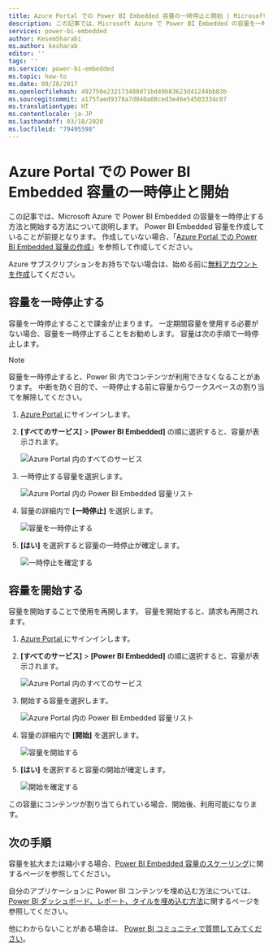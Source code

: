 ```yaml
---
title: Azure Portal での Power BI Embedded 容量の一時停止と開始 | Microsoft Docs
description: この記事では、Microsoft Azure で Power BI Embedded の容量を一時停止する方法と開始する方法について説明します。
services: power-bi-embedded
author: KesemSharabi
ms.author: kesharab
editor: ''
tags: ''
ms.service: power-bi-embedded
ms.topic: how-to
ms.date: 09/28/2017
ms.openlocfilehash: 492750e232173480d71bd49b83623d41244bb83b
ms.sourcegitcommit: a175faed9378a7d040a08ced3e46e54503334c07
ms.translationtype: HT
ms.contentlocale: ja-JP
ms.lasthandoff: 03/18/2020
ms.locfileid: "79495598"
---
```

# <a name="pause-and-start-your-power-bi-embedded-capacity-in-the-azure-portal"></a>Azure Portal での Power BI Embedded 容量の一時停止と開始

この記事では、Microsoft Azure で Power BI Embedded の容量を一時停止する方法と開始する方法について説明します。 Power BI Embedded 容量を作成していることが前提となります。 作成していない場合、「[Azure Portal での Power BI Embedded 容量の作成](azure-pbie-create-capacity.md)」を参照して作成してください。

Azure サブスクリプションをお持ちでない場合は、始める前に[無料アカウントを作成](https://azure.microsoft.com/free/)してください。

## <a name="pause-your-capacity"></a>容量を一時停止する

容量を一時停止することで課金が止まります。 一定期間容量を使用する必要がない場合、容量を一時停止することをお勧めします。 容量は次の手順で一時停止します。

> [!NOTE]
> 容量を一時停止すると、Power BI 内でコンテンツが利用できなくなることがあります。 中断を防ぐ目的で、一時停止する前に容量からワークスペースの割り当てを解除してください。

1. [Azure Portal ](https://portal.azure.com/)にサインインします。

2. **[すべてのサービス]**  >  **[Power BI Embedded]** の順に選択すると、容量が表示されます。

    ![Azure Portal 内のすべてのサービス](media/azure-pbie-pause-start/azure-portal-more-services.png)

3. 一時停止する容量を選択します。

    ![Azure Portal 内の Power BI Embedded 容量リスト](media/azure-pbie-pause-start/azure-portal-capacity-list.png)

4. 容量の詳細内で **[一時停止]** を選択します。

    ![容量を一時停止する](media/azure-pbie-pause-start/azure-portal-pause-capacity.png)

5. **[はい]** を選択すると容量の一時停止が確定します。

    ![一時停止を確定する](media/azure-pbie-pause-start/azure-portal-confirm-pause.png)

## <a name="start-your-capacity"></a>容量を開始する

容量を開始することで使用を再開します。 容量を開始すると、請求も再開されます。

1. [Azure Portal ](https://portal.azure.com/)にサインインします。

2. **[すべてのサービス]**  >  **[Power BI Embedded]** の順に選択すると、容量が表示されます。

    ![Azure Portal 内のすべてのサービス](media/azure-pbie-pause-start/azure-portal-more-services.png)

3. 開始する容量を選択します。

    ![Azure Portal 内の Power BI Embedded 容量リスト](media/azure-pbie-pause-start/azure-portal-capacity-list.png)

4. 容量の詳細内で **[開始]** を選択します。

    ![容量を開始する](media/azure-pbie-pause-start/azure-portal-start-capacity.png)

5. **[はい]** を選択すると容量の開始が確定します。

    ![開始を確定する](media/azure-pbie-pause-start/azure-portal-confirm-start.png)

この容量にコンテンツが割り当てられている場合、開始後、利用可能になります。

## <a name="next-steps"></a>次の手順

容量を拡大または縮小する場合、[Power BI Embedded 容量のスケーリング](azure-pbie-scale-capacity.md)に関するページを参照してください。

自分のアプリケーションに Power BI コンテンツを埋め込む方法については、[Power BI ダッシュボード、レポート、タイルを埋め込む方法](https://powerbi.microsoft.com/documentation/powerbi-developer-embedding-content/)に関するページを参照してください。

他にわからないことがある場合は、 [Power BI コミュニティで質問してみてください](https://community.powerbi.com/)。